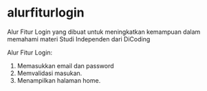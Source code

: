 # alurfiturlogin
Alur Fitur Login yang dibuat untuk meningkatkan kemampuan dalam memahami materi Studi Independen dari DiCoding

Alur Fitur Login:
1. Memasukkan email dan password
2. Memvalidasi masukan.
3. Menampilkan halaman home.
